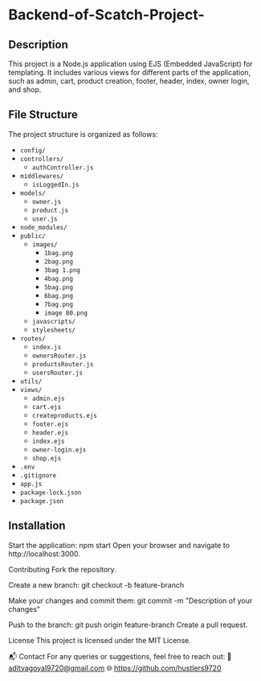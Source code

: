 # Backend-of-Scatch-Project-

## Description
This project is a Node.js application using EJS (Embedded JavaScript) for templating. It includes various views for different parts of the application, such as admin, cart, product creation, footer, header, index, owner login, and shop.

## File Structure
The project structure is organized as follows:
- `config/`
- `controllers/`
  - `authController.js`
- `middlewares/`
  - `isLoggedIn.js`
- `models/`
  - `owner.js`
  - `product.js`
  - `user.js`
- `node_modules/`
- `public/`
  - `images/`
    - `1bag.png`
    - `2bag.png`
    - `3bag 1.png`
    - `4bag.png`
    - `5bag.png`
    - `6bag.png`
    - `7bag.png`
    - `image 80.png`
  - `javascripts/`
  - `stylesheets/`
- `routes/`
  - `index.js`
  - `ownersRouter.js`
  - `productsRouter.js`
  - `usersRouter.js`
- `utils/`
- `views/`
  - `admin.ejs`
  - `cart.ejs`
  - `createproducts.ejs`
  - `footer.ejs`
  - `header.ejs`
  - `index.ejs`
  - `owner-login.ejs`
  - `shop.ejs`
- `.env`
- `.gitignore`
- `app.js`
- `package-lock.json`
- `package.json`

## Installation

Start the application:
npm start
Open your browser and navigate to http://localhost:3000.

Contributing
Fork the repository.

Create a new branch:
git checkout -b feature-branch

Make your changes and commit them:
git commit -m "Description of your changes"

Push to the branch:
git push origin feature-branch
Create a pull request.

License
This project is licensed under the MIT License.

📬 Contact For any queries or suggestions, feel free to reach out: 📧 adityagoyal9720@gmail.com 🌐 https://github.com/hustlers9720
